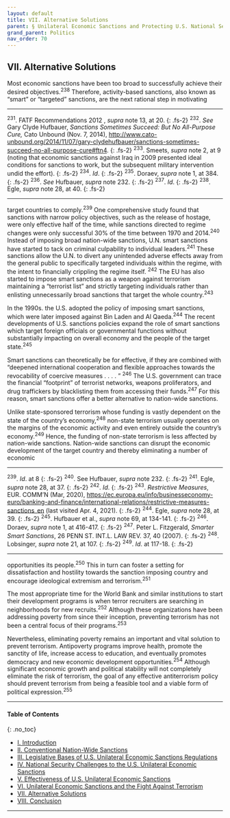 ```yaml
---
layout: default
title: VII. Alternative Solutions 
parent: § Unilateral Economic Sanctions and Protecting U.S. National Security 
grand_parent: Politics 
nav_order: 70
---
```

<style>
.dont-break-out {
  /* These are technically the same, but use both */
  overflow-wrap: break-word;
  word-wrap: break-word;

  -ms-word-break: break-all;
  /* This is the dangerous one in WebKit, as it breaks things wherever */
  word-break: break-all;
  /* Instead use this non-standard one: */
  word-break: break-word;
}

.youtube-container {
    position: relative;
    width: 100%;
    height: 0;
    padding-bottom: 56.25%;
}
.youtube-video {
    position: absolute;
    top: 0;
    left: 0;
    width: 100%;
    height: 100%;
}

</style>

<div class="dont-break-out" markdown="1">

## VII. Alternative Solutions

Most economic sanctions have been too broad to successfully achieve their desired objectives.<sup>238</sup> Therefore, activity-based sanctions, also known as “smart” or “targeted” sanctions, are the next rational step in motivating 

***
<sup>231</sup>. FATF Recommendations 2012 , *supra* note 13, at 20.
{: .fs-2}
<sup>232</sup>. *See* Gary Clyde Hufbauer, *Sanctions Sometimes Succeed: But No All-Purpose Cure,* Cato Unbound (Nov. 7, 2014), http://www.cato-unbound.org/2014/11/07/gary-clydehufbauer/sanctions-sometimes-succeed-no-all-purpose-cure#ftn4.
{: .fs-2}
<sup>233</sup>. Smeets, *supra* note 2, at 9 (noting that economic sanctions against Iraq in 2009 presented ideal conditions for sanctions to work, but the subsequent military intervention undid the effort).
{: .fs-2}
<sup>234</sup>. *Id*.
{: .fs-2}
<sup>235</sup>. Doraev, *supra* note 1, at 384.
{: .fs-2}
<sup>236</sup>. *See* Hufbauer, *supra* note 232.
{: .fs-2}
<sup>237</sup>. *Id*.
{: .fs-2}
<sup>238</sup>. Egle, *supra* note 28, at 40.
{: .fs-2}
***

target countries to comply.<sup>239</sup> One comprehensive study found that sanctions with narrow policy objectives, such as the release of hostage, were only effective half of the time, while sanctions directed to regime changes were only successful 30% of the time between 1970 and 2014.<sup>240</sup> Instead of imposing broad nation-wide sanctions, U.N. smart sanctions have started to tack on criminal culpability to individual leaders.<sup>241</sup> These sanctions allow the U.N. to divert any unintended adverse effects away from the general public to specifically targeted individuals within the regime, with the intent to financially crippling the regime itself. <sup>242</sup> The EU has also started to impose smart sanctions as a weapon against terrorism maintaining a “terrorist list” and strictly targeting individuals rather than enlisting unnecessarily broad sanctions that target the whole country.<sup>243</sup> 

In the 1990s. the U.S. adopted the policy of imposing smart sanctions, which were later imposed against Bin Laden and Al Qaeda.<sup>244</sup> The recent developments of U.S. sanctions policies expand the role of smart sanctions which target foreign officials or governmental functions without substantially impacting on overall economy and the people of the target state.<sup>245</sup> 

Smart sanctions can theoretically be for effective, if they are combined with “deepened international cooperation and flexible approaches towards the revocability of coercive measures . . . . ” <sup>246</sup> The U.S. government can trace the financial “footprint” of terrorist networks, weapons proliferators, and drug traffickers by blacklisting them from accessing their funds.<sup>247</sup> For this reason, smart sanctions offer a better alternative to nation-wide sanctions. 

Unlike state-sponsored terrorism whose funding is vastly dependent on the state of the country’s economy,<sup>248</sup> non-state terrorism usually operates on the margins of the economic activity and even entirely outside the country’s economy.<sup>249</sup> Hence, the funding of non-state terrorism is less affected by nation-wide sanctions. Nation-wide sanctions can disrupt the economic development of the target country and thereby eliminating a number of economic

***
<sup>239</sup>. *Id*. at 8
{: .fs-2}
<sup>240</sup>. See Hufbauer, *supra* note 232.
{: .fs-2}
<sup>241</sup>. Egle, *supra* note 28, at 37.
{: .fs-2}
<sup>242</sup>. *Id*.
{: .fs-2}
<sup>243</sup>. *Restrictive Measures*, EUR. COMM’N (Mar, 2020), https://ec.europa.eu/info/businesseconomy-euro/banking-and-finance/international-relations/restrictive-measures-sanctions_en (last visited Apr. 4, 2021).
{: .fs-2}
<sup>244</sup>. Egle, *supra* note 28, at 39.
{: .fs-2}
<sup>245</sup>. Hufbauer et al., *supra* note 69, at 134-141.
{: .fs-2}
<sup>246</sup>. Doraev, *supra* note 1, at 416-417.
{: .fs-2}
<sup>247</sup>. Peter L. Fitzgerald, *Smarter Smart Sanctions*, 26 PENN ST. INT.L. LAW REV. 37, 40 (2007).
{: .fs-2}
<sup>248</sup>. Lobsinger, *supra* note 21, at 107.
{: .fs-2}
<sup>249</sup>. *Id*. at 117-18.
{: .fs-2}
***

opportunities its people.<sup>250</sup> This in turn can foster a setting for dissatisfaction and hostility towards the sanction imposing country and encourage ideological extremism and terrorism.<sup>251</sup>

The most appropriate time for the World Bank and similar institutions to start their development programs is when terror recruiters are searching in neighborhoods for new recruits.<sup>252</sup> Although these organizations have been addressing poverty from since their inception, preventing terrorism has not been a central focus of their programs.<sup>253</sup> 

Nevertheless, eliminating poverty remains an important and vital solution to prevent terrorism. Antipoverty programs improve health, promote the sanctity of life, increase access to education, and eventually promotes democracy and new economic development opportunities.<sup>254</sup> Although significant economic growth and political stability will not completely eliminate the risk of terrorism, the goal of any effective antiterrorism policy should prevent terrorism from being a feasible tool and a viable form of political expression.<sup>255</sup>

***

#### Table of Contents
{: .no_toc}

<ul><li> <a href="/docs/politics/unilateral-economics-sanctions-and-protecting-us-national-security-1/">I. Introduction</a></li><li> <a href="/docs/politics/unilateral-economics-sanctions-and-protecting-us-national-security-2/">II. Conventional Nation-Wide Sanctions</a></li><li> <a href="/docs/politics/unilateral-economics-sanctions-and-protecting-us-national-security-3/">III. Legislative Bases of U.S. Unilateral Economic Sanctions Regulations</a></li><li> <a href="/docs/politics/unilateral-economics-sanctions-and-protecting-us-national-security-4/">IV. National Security Challenges to the U.S. Unilateral Economic Sanctions</a></li><li> <a href="/docs/politics/unilateral-economics-sanctions-and-protecting-us-national-security-5/">V. Effectiveness of U.S. Unilateral Economic Sanctions</a></li><li> <a href="/docs/politics/unilateral-economics-sanctions-and-protecting-us-national-security-6/">VI. Unilateral Economic Sanctions and the Fight Against Terrorism</a></li><li> <a href="/docs/politics/unilateral-economics-sanctions-and-protecting-us-national-security-7/">VII. Alternative Solutions</a></li><li> <a href="/docs/politics/unilateral-economics-sanctions-and-protecting-us-national-security-8/">VIII. Conclusion</a></li></ul>

***

</div>

